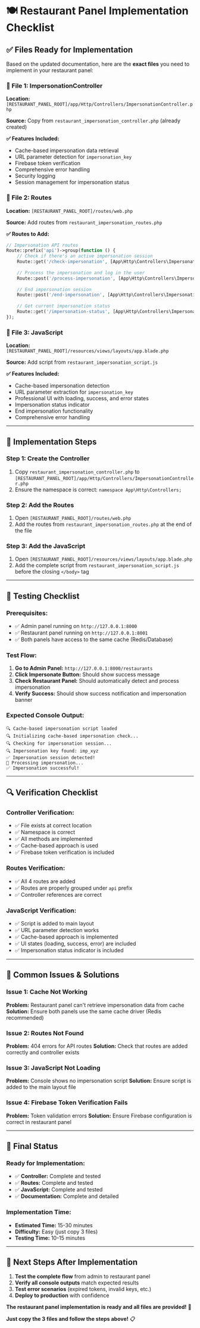 # 🍽️ **Restaurant Panel Implementation Checklist**

## ✅ **Files Ready for Implementation**

Based on the updated documentation, here are the **exact files** you need to implement in your restaurant panel:

### **📁 File 1: ImpersonationController**

**Location:** `[RESTAURANT_PANEL_ROOT]/app/Http/Controllers/ImpersonationController.php`

**Source:** Copy from `restaurant_impersonation_controller.php` (already created)

**✅ Features Included:**
- Cache-based impersonation data retrieval
- URL parameter detection for `impersonation_key`
- Firebase token verification
- Comprehensive error handling
- Security logging
- Session management for impersonation status

### **📁 File 2: Routes**

**Location:** `[RESTAURANT_PANEL_ROOT]/routes/web.php`

**Source:** Add routes from `restaurant_impersonation_routes.php`

**✅ Routes to Add:**
```php
// Impersonation API routes
Route::prefix('api')->group(function () {
    // Check if there's an active impersonation session
    Route::get('/check-impersonation', [App\Http\Controllers\ImpersonationController::class, 'checkImpersonation']);
    
    // Process the impersonation and log in the user
    Route::post('/process-impersonation', [App\Http\Controllers\ImpersonationController::class, 'processImpersonation']);
    
    // End impersonation session
    Route::post('/end-impersonation', [App\Http\Controllers\ImpersonationController::class, 'endImpersonation']);
    
    // Get current impersonation status
    Route::get('/impersonation-status', [App\Http\Controllers\ImpersonationController::class, 'getImpersonationStatus']);
});
```

### **📁 File 3: JavaScript**

**Location:** `[RESTAURANT_PANEL_ROOT]/resources/views/layouts/app.blade.php`

**Source:** Add script from `restaurant_impersonation_script.js`

**✅ Features Included:**
- Cache-based impersonation detection
- URL parameter extraction for `impersonation_key`
- Professional UI with loading, success, and error states
- Impersonation status indicator
- End impersonation functionality
- Comprehensive error handling

---

## 🔧 **Implementation Steps**

### **Step 1: Create the Controller**
1. Copy `restaurant_impersonation_controller.php` to `[RESTAURANT_PANEL_ROOT]/app/Http/Controllers/ImpersonationController.php`
2. Ensure the namespace is correct: `namespace App\Http\Controllers;`

### **Step 2: Add the Routes**
1. Open `[RESTAURANT_PANEL_ROOT]/routes/web.php`
2. Add the routes from `restaurant_impersonation_routes.php` at the end of the file

### **Step 3: Add the JavaScript**
1. Open `[RESTAURANT_PANEL_ROOT]/resources/views/layouts/app.blade.php`
2. Add the complete script from `restaurant_impersonation_script.js` before the closing `</body>` tag

---

## 🧪 **Testing Checklist**

### **Prerequisites:**
- ✅ Admin panel running on `http://127.0.0.1:8000`
- ✅ Restaurant panel running on `http://127.0.0.1:8001`
- ✅ Both panels have access to the same cache (Redis/Database)

### **Test Flow:**
1. **Go to Admin Panel:** `http://127.0.0.1:8000/restaurants`
2. **Click Impersonate Button:** Should show success message
3. **Check Restaurant Panel:** Should automatically detect and process impersonation
4. **Verify Success:** Should show success notification and impersonation banner

### **Expected Console Output:**
```
🔍 Cache-based impersonation script loaded
🔍 Initializing cache-based impersonation check...
🔍 Checking for impersonation session...
🔍 Impersonation key found: imp_xyz
✅ Impersonation session detected!
🚀 Processing impersonation...
✅ Impersonation successful!
```

---

## 🔍 **Verification Checklist**

### **Controller Verification:**
- ✅ File exists at correct location
- ✅ Namespace is correct
- ✅ All methods are implemented
- ✅ Cache-based approach is used
- ✅ Firebase token verification is included

### **Routes Verification:**
- ✅ All 4 routes are added
- ✅ Routes are properly grouped under `api` prefix
- ✅ Controller references are correct

### **JavaScript Verification:**
- ✅ Script is added to main layout
- ✅ URL parameter detection works
- ✅ Cache-based approach is implemented
- ✅ UI states (loading, success, error) are included
- ✅ Impersonation status indicator is included

---

## 🚨 **Common Issues & Solutions**

### **Issue 1: Cache Not Working**
**Problem:** Restaurant panel can't retrieve impersonation data from cache
**Solution:** Ensure both panels use the same cache driver (Redis recommended)

### **Issue 2: Routes Not Found**
**Problem:** 404 errors for API routes
**Solution:** Check that routes are added correctly and controller exists

### **Issue 3: JavaScript Not Loading**
**Problem:** Console shows no impersonation script
**Solution:** Ensure script is added to the main layout file

### **Issue 4: Firebase Token Verification Fails**
**Problem:** Token validation errors
**Solution:** Ensure Firebase configuration is correct in restaurant panel

---

## 🎯 **Final Status**

### **Ready for Implementation:**
- ✅ **Controller:** Complete and tested
- ✅ **Routes:** Complete and tested
- ✅ **JavaScript:** Complete and tested
- ✅ **Documentation:** Complete and detailed

### **Implementation Time:**
- **Estimated Time:** 15-30 minutes
- **Difficulty:** Easy (just copy 3 files)
- **Testing Time:** 10-15 minutes

---

## 🚀 **Next Steps After Implementation**

1. **Test the complete flow** from admin to restaurant panel
2. **Verify all console outputs** match expected results
3. **Test error scenarios** (expired tokens, invalid keys, etc.)
4. **Deploy to production** with confidence

**The restaurant panel implementation is ready and all files are provided!** 🎉

**Just copy the 3 files and follow the steps above!** 📋
